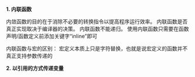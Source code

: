 **1. 内联函数**

内敛函数的目的在于消除不必要的转换指令以提高程序运行效率。
内联函数是否真正实现取决于编译器的决策。
内联函数不能递归。
使用内联函数只需要在函数声明/函数定义前添加关键字“inline”即可

内联函数与宏的区别：
宏定义本质上只是字符替换，也就是说宏定义的函数并不真正支持参数传递的


**2. 以引用的方式传递变量**
